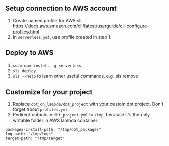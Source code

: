 ## Setup connection to AWS account
1. Create named profile for AWS cli https://docs.aws.amazon.com/cli/latest/userguide/cli-configure-profiles.html
2. In `serverless.yml`, use profile created in step 1.

## Deploy to AWS
1. `sudo npm install -g serverless`
2. `sls deploy`
3. `sls --help` to learn other useful commands, e.g. sls remove

## Customize for your project
1. Replace `dbt_on_lambda/dbt_project` with your custom dbt project. Don't forget about `profiles.yml`.
2. Redirect outputs in `dbt_project.yml` to `/tmp`, because it's the only writable folder in AWS lambda container:
```
packages-install-path: "/tmp/dbt_packages"
log-path: "/tmp/logs"
target-path: "/tmp/target"
```